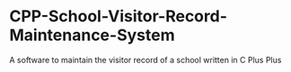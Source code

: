 # CPP-School-Visitor-Record-Maintenance-System
A software to maintain the visitor record of a school written in C Plus Plus

